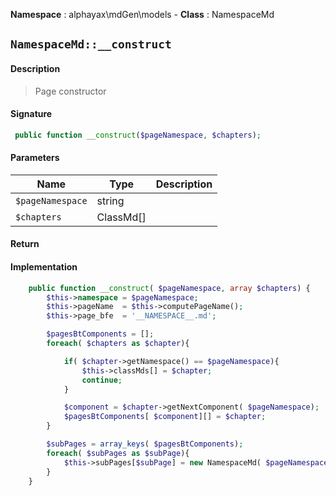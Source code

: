 **Namespace**  : alphayax\mdGen\models  - **Class** : NamespaceMd

## `NamespaceMd::__construct`

#### Description

> Page constructor


#### Signature

```php
 public function __construct($pageNamespace, $chapters);
```

#### Parameters

| Name | Type | Description |
|---|---|---|
| `$pageNamespace` | string |  |
| `$chapters` | ClassMd[] |  |

#### Return


#### Implementation

```php
    public function __construct( $pageNamespace, array $chapters) {
        $this->namespace = $pageNamespace;
        $this->pageName  = $this->computePageName();
        $this->page_bfe  = '__NAMESPACE__.md';

        $pagesBtComponents = [];
        foreach( $chapters as $chapter){

            if( $chapter->getNamespace() == $pageNamespace){
                $this->classMds[] = $chapter;
                continue;
            }

            $component = $chapter->getNextComponent( $pageNamespace);
            $pagesBtComponents[ $component][] = $chapter;
        }

        $subPages = array_keys( $pagesBtComponents);
        foreach( $subPages as $subPage){
            $this->subPages[$subPage] = new NamespaceMd( $pageNamespace . '\\'. $subPage, $pagesBtComponents[$subPage]);
        }
    }

```
